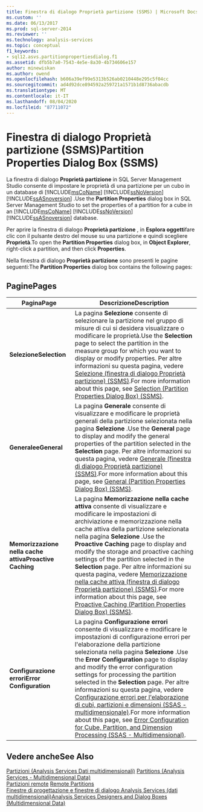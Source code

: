 ```yaml
---
title: Finestra di dialogo Proprietà partizione (SSMS) | Microsoft Docs
ms.custom: ''
ms.date: 06/13/2017
ms.prod: sql-server-2014
ms.reviewer: ''
ms.technology: analysis-services
ms.topic: conceptual
f1_keywords:
- sql12.asvs.partitionpropertiesdialog.f1
ms.assetid: dfb5b7a0-7543-4e5e-8a30-4b734606e157
author: minewiskan
ms.author: owend
ms.openlocfilehash: b606a39ef99e5313b526ab0210448e295c5f04cc
ms.sourcegitcommit: ad4d92dce894592a259721a1571b1d8736abacdb
ms.translationtype: MT
ms.contentlocale: it-IT
ms.lasthandoff: 08/04/2020
ms.locfileid: "87711072"
---
```

# <a name="partition-properties-dialog-box-ssms"></a><span data-ttu-id="dadfb-102">Finestra di dialogo Proprietà partizione (SSMS)</span><span class="sxs-lookup"><span data-stu-id="dadfb-102">Partition Properties Dialog Box (SSMS)</span></span>
  <span data-ttu-id="dadfb-103">La finestra di dialogo **Proprietà partizione** in SQL Server Management Studio consente di impostare le proprietà di una partizione per un cubo in un database di [!INCLUDE[msCoName](../includes/msconame-md.md)] [!INCLUDE[ssNoVersion](../includes/ssnoversion-md.md)] [!INCLUDE[ssASnoversion](../includes/ssasnoversion-md.md)] .</span><span class="sxs-lookup"><span data-stu-id="dadfb-103">Use the **Partition Properties** dialog box in SQL Server Management Studio to set the properties of a partition for a cube in an [!INCLUDE[msCoName](../includes/msconame-md.md)] [!INCLUDE[ssNoVersion](../includes/ssnoversion-md.md)] [!INCLUDE[ssASnoversion](../includes/ssasnoversion-md.md)] database.</span></span>  
  
 <span data-ttu-id="dadfb-104">Per aprire la finestra di dialogo **Proprietà partizione** , in **Esplora oggetti**fare clic con il pulsante destro del mouse su una partizione e quindi scegliere **Proprietà**.</span><span class="sxs-lookup"><span data-stu-id="dadfb-104">To open the **Partition Properties** dialog box, in **Object Explorer**, right-click a partition, and then click **Properties**.</span></span>  
  
 <span data-ttu-id="dadfb-105">Nella finestra di dialogo **Proprietà partizione** sono presenti le pagine seguenti:</span><span class="sxs-lookup"><span data-stu-id="dadfb-105">The **Partition Properties** dialog box contains the following pages:</span></span>  
  
## <a name="pages"></a><span data-ttu-id="dadfb-106">Pagine</span><span class="sxs-lookup"><span data-stu-id="dadfb-106">Pages</span></span>  
  
|<span data-ttu-id="dadfb-107">Pagina</span><span class="sxs-lookup"><span data-stu-id="dadfb-107">Page</span></span>|<span data-ttu-id="dadfb-108">Descrizione</span><span class="sxs-lookup"><span data-stu-id="dadfb-108">Description</span></span>|  
|----------|-----------------|  
|<span data-ttu-id="dadfb-109">**Selezione**</span><span class="sxs-lookup"><span data-stu-id="dadfb-109">**Selection**</span></span>|<span data-ttu-id="dadfb-110">La pagina **Selezione** consente di selezionare la partizione nel gruppo di misure di cui si desidera visualizzare o modificare le proprietà.</span><span class="sxs-lookup"><span data-stu-id="dadfb-110">Use the **Selection** page to select the partition in the measure group for which you want to display or modify properties.</span></span> <span data-ttu-id="dadfb-111">Per altre informazioni su questa pagina, vedere [Selezione &#40;finestra di dialogo Proprietà partizione&#41; &#40;SSMS&#41;](selection-partition-properties-dialog-box-ssms.md).</span><span class="sxs-lookup"><span data-stu-id="dadfb-111">For more information about this page, see [Selection &#40;Partition Properties Dialog Box&#41; &#40;SSMS&#41;](selection-partition-properties-dialog-box-ssms.md).</span></span>|  
|<span data-ttu-id="dadfb-112">**Generalee**</span><span class="sxs-lookup"><span data-stu-id="dadfb-112">**General**</span></span>|<span data-ttu-id="dadfb-113">La pagina **Generale** consente di visualizzare e modificare le proprietà generali della partizione selezionata nella pagina **Selezione** .</span><span class="sxs-lookup"><span data-stu-id="dadfb-113">Use the **General** page to display and modify the general properties of the partition selected in the **Selection** page.</span></span> <span data-ttu-id="dadfb-114">Per altre informazioni su questa pagina, vedere [Generale &#40;finestra di dialogo Proprietà partizione&#41; &#40;SSMS&#41;](general-partition-properties-dialog-box-ssms.md).</span><span class="sxs-lookup"><span data-stu-id="dadfb-114">For more information about this page, see [General &#40;Partition Properties Dialog Box&#41; &#40;SSMS&#41;](general-partition-properties-dialog-box-ssms.md).</span></span>|  
|<span data-ttu-id="dadfb-115">**Memorizzazione nella cache attiva**</span><span class="sxs-lookup"><span data-stu-id="dadfb-115">**Proactive Caching**</span></span>|<span data-ttu-id="dadfb-116">La pagina **Memorizzazione nella cache attiva** consente di visualizzare e modificare le impostazioni di archiviazione e memorizzazione nella cache attiva della partizione selezionata nella pagina **Selezione** .</span><span class="sxs-lookup"><span data-stu-id="dadfb-116">Use the **Proactive Caching** page to display and modify the storage and proactive caching settings of the partition selected in the **Selection** page.</span></span> <span data-ttu-id="dadfb-117">Per altre informazioni su questa pagina, vedere [Memorizzazione nella cache attiva &#40;finestra di dialogo Proprietà partizione&#41; &#40;SSMS&#41;](proactive-caching-partition-properties-dialog-box-ssms.md).</span><span class="sxs-lookup"><span data-stu-id="dadfb-117">For more information about this page, see [Proactive Caching &#40;Partition Properties Dialog Box&#41; &#40;SSMS&#41;](proactive-caching-partition-properties-dialog-box-ssms.md).</span></span>|  
|<span data-ttu-id="dadfb-118">**Configurazione errori**</span><span class="sxs-lookup"><span data-stu-id="dadfb-118">**Error Configuration**</span></span>|<span data-ttu-id="dadfb-119">La pagina **Configurazione errori** consente di visualizzare e modificare le impostazioni di configurazione errori per l'elaborazione della partizione selezionata nella pagina **Selezione** .</span><span class="sxs-lookup"><span data-stu-id="dadfb-119">Use the **Error Configuration** page to display and modify the error configuration settings for processing the partition selected in the **Selection** page.</span></span> <span data-ttu-id="dadfb-120">Per altre informazioni su questa pagina, vedere [Configurazione errori per l'elaborazione di cubi, partizioni e dimensioni &#40;SSAS - multidimensionale&#41;](multidimensional-models/error-configuration-for-cube-partition-and-dimension-processing.md).</span><span class="sxs-lookup"><span data-stu-id="dadfb-120">For more information about this page, see [Error Configuration for Cube, Partition, and Dimension Processing &#40;SSAS - Multidimensional&#41;](multidimensional-models/error-configuration-for-cube-partition-and-dimension-processing.md).</span></span>|  
  
## <a name="see-also"></a><span data-ttu-id="dadfb-121">Vedere anche</span><span class="sxs-lookup"><span data-stu-id="dadfb-121">See Also</span></span>  
 <span data-ttu-id="dadfb-122">[Partizioni &#40;Analysis Services Dati multidimensionali&#41;](multidimensional-models-olap-logical-cube-objects/partitions-analysis-services-multidimensional-data.md) </span><span class="sxs-lookup"><span data-stu-id="dadfb-122">[Partitions &#40;Analysis Services - Multidimensional Data&#41;](multidimensional-models-olap-logical-cube-objects/partitions-analysis-services-multidimensional-data.md) </span></span>  
 <span data-ttu-id="dadfb-123">[Partizioni remote](multidimensional-models-olap-logical-cube-objects/partitions-remote-partitions.md) </span><span class="sxs-lookup"><span data-stu-id="dadfb-123">[Remote Partitions](multidimensional-models-olap-logical-cube-objects/partitions-remote-partitions.md) </span></span>  
 [<span data-ttu-id="dadfb-124">Finestre di progettazione e finestre di dialogo Analysis Services &#40;dati multidimensionali&#41;</span><span class="sxs-lookup"><span data-stu-id="dadfb-124">Analysis Services Designers and Dialog Boxes &#40;Multidimensional Data&#41;</span></span>](analysis-services-designers-and-dialog-boxes-multidimensional-data.md)  
  
  
